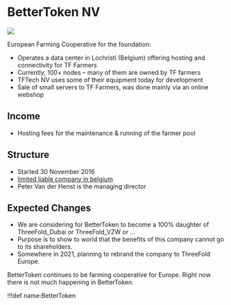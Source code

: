 # BetterToken NV

![](img/bettertoken_web.png)

European Farming Cooperative for the foundation:

- Operates a data center in Lochristi (Belgium) offering hosting and connectivity for TF Farmers
- Currently, 100+ nodes – many of them are owned by TF farmers
- TFTech NV uses some of their equipment today for development
- Sale of small servers to TF Farmers, was done mainly via an online webshop

## Income

- Hosting fees for the maintenance & running of the farmer pool

## Structure

- Started 30 November 2016
- [limited liable company in belgium](http://www.ejustice.just.fgov.be/tsv_pdf/2016/11/30/16324281.pdf)
- Peter Van der Henst is the managing director

## Expected Changes

- We are considering for BetterToken to become a 100% daughter of ThreeFold_Dubai or ThreeFold_VZW or ...
- Purpose is to show to world that the benefits of this company cannot go to its shareholders.
- Somewhere in 2021, planning to rebrand the company to ThreeFold Europe.

BetterToken continues to be farming cooperative for Europe. Right now there is not much happening in BetterToken.

!!!def name:BetterToken